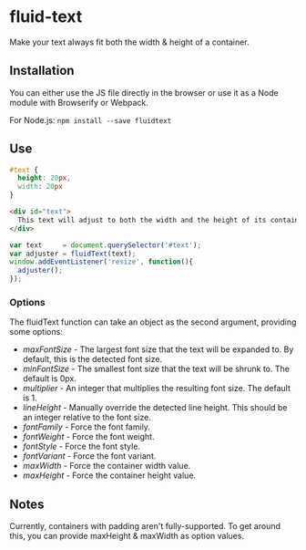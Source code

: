fluid-text
===========
Make your text always fit both the width & height of a container.

## Installation
You can either use the JS file directly in the browser or use it as a Node module with Browserify or Webpack.

For Node.js: `npm install --save fluidtext`

## Use
```css
#text {
  height: 20px,
  width: 20px
}
```
```html
<div id="text">
  This text will adjust to both the width and the height of its container.  Resize the window to try it.
</div>
```
```javascript
var text     = document.querySelector('#text');
var adjuster = fluidText(text);
window.addEventListener('resize', function(){
  adjuster();
});
```

### Options
The fluidText function can take an object as the second argument, providing some options:
- *maxFontSize* - The largest font size that the text will be expanded to.  By default, this is the detected font size.
- *minFontSize* - The smallest font size that the text will be shrunk to.  The default is 0px.
- *multiplier*  - An integer that multiplies the resulting font size.  The default is 1.
- *lineHeight*  - Manually override the detected line height.  This should be an integer relative to the font size.
- *fontFamily*  - Force the font family.
- *fontWeight*  - Force the font weight.
- *fontStyle*   - Force the font style.
- *fontVariant* - Force the font variant.
- *maxWidth*    - Force the container width value.
- *maxHeight*   - Force the container height value.

## Notes
Currently, containers with padding aren't fully-supported.  To get around this, you can provide maxHeight & maxWidth as option values.